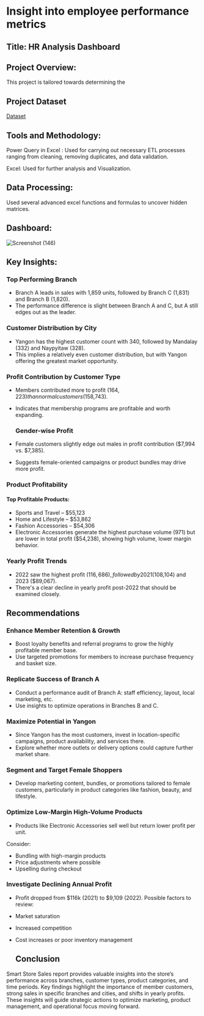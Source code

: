 # Insight into employee performance metrics

## Title: HR Analysis Dashboard

## Project Overview:

This project is tailored towards determining the  

## Project Dataset  
[Dataset](https://github.com/Eleazar19/Smart-store-sales-report/blob/main/Smart%20store%20sales%20data.xlsx)

## Tools and Methodology:

Power Query in Excel : Used for carrying out necessary ETL processes ranging from cleaning, removing duplicates, and data validation.

Excel: Used for further analysis and Visualization.

## Data Processing:
Used several advanced excel functions and formulas to uncover hidden matrices. 

## Dashboard:
![Screenshot (146)](https://github.com/user-attachments/assets/4379e9a0-c3fe-411f-b424-d88833192210)


## Key Insights:

### Top Performing Branch
- Branch A leads in sales with 1,859 units, followed by Branch C (1,831) and Branch B (1,820).
- The performance difference is slight between Branch A and C, but A still edges out as the leader.

### Customer Distribution by City

- Yangon has the highest customer count with 340, followed by Mandalay (332) and Naypyitaw (328).
- This implies a relatively even customer distribution, but with Yangon offering the greatest market opportunity.

### Profit Contribution by Customer Type
- Members contributed more to profit ($164,223) than normal customers ($158,743).
- Indicates that membership programs are profitable and worth expanding.

  ### Gender-wise Profit
- Female customers slightly edge out males in profit contribution ($7,994 vs. $7,385).
- Suggests female-oriented campaigns or product bundles may drive more profit.

### Product Profitability
#### Top Profitable Products:
- Sports and Travel – $55,123
- Home and Lifestyle – $53,862
- Fashion Accessories – $54,306
- Electronic Accessories generate the highest purchase volume (971) but are lower in total profit ($54,238), showing high volume, lower margin behavior.

### Yearly Profit Trends
- 2022 saw the highest profit ($116,686), followed by 2021 ($108,104) and 2023 ($89,067).
- There's a clear decline in yearly profit post-2022 that should be examined closely.

## Recommendations

### Enhance Member Retention & Growth

- Boost loyalty benefits and referral programs to grow the highly profitable member base.
- Use targeted promotions for members to increase purchase frequency and basket size.

### Replicate Success of Branch A

- Conduct a performance audit of Branch A: staff efficiency, layout, local marketing, etc.
- Use insights to optimize operations in Branches B and C.

### Maximize Potential in Yangon

- Since Yangon has the most customers, invest in location-specific campaigns, product availability, and services there.
- Explore whether more outlets or delivery options could capture further market share.

### Segment and Target Female Shoppers
- Develop marketing content, bundles, or promotions tailored to female customers, particularly in product categories like fashion, beauty, and lifestyle.

### Optimize Low-Margin High-Volume Products

- Products like Electronic Accessories sell well but return lower profit per unit.

Consider:
- Bundling with high-margin products
- Price adjustments where possible
- Upselling during checkout

###  Investigate Declining Annual Profit

- Profit dropped from $116k (2021) to $9,109 (2022).
 Possible factors to review:
- Market saturation
- Increased competition
- Cost increases or poor inventory management

  ## Conclusion

Smart Store Sales report provides valuable insights into the store’s performance across branches, customer types, product categories, and time periods. Key findings highlight the importance of member customers, strong sales in specific branches and cities, and shifts in yearly profits. These insights will guide strategic actions to optimize marketing, product management, and operational focus moving forward.

